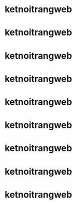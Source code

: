 # ketnoitrangweb
# ketnoitrangweb
# ketnoitrangweb
# ketnoitrangweb
# ketnoitrangweb
# ketnoitrangweb
# ketnoitrangweb
# ketnoitrangweb
# ketnoitrangweb
